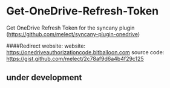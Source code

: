 # Get-OneDrive-Refresh-Token
Get OneDrive Refresh Token for the syncany plugin
(https://github.com/melect/syncany-plugin-onedrive) 


####Redirect website:
website: https://onedriveauthorizationcode.bitballoon.com
source code: https://gist.github.com/melect/2c78af9d6a4b4f29c125

## under development
